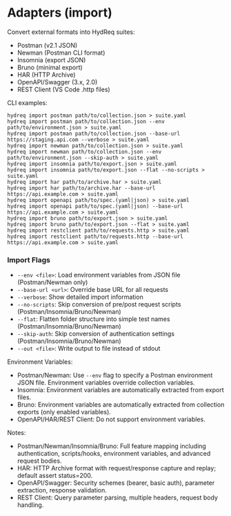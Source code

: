 # Adapters (import)

Convert external formats into HydReq suites:

- Postman (v2.1 JSON)
- Newman (Postman CLI format)
- Insomnia (export JSON)
- Bruno (minimal export)
- HAR (HTTP Archive)
- OpenAPI/Swagger (3.x, 2.0)
- REST Client (VS Code .http files)

CLI examples:
```
hydreq import postman path/to/collection.json > suite.yaml
hydreq import postman path/to/collection.json --env path/to/environment.json > suite.yaml
hydreq import postman path/to/collection.json --base-url https://staging.api.com --verbose > suite.yaml
hydreq import newman path/to/collection.json > suite.yaml
hydreq import newman path/to/collection.json --env path/to/environment.json --skip-auth > suite.yaml
hydreq import insomnia path/to/export.json > suite.yaml
hydreq import insomnia path/to/export.json --flat --no-scripts > suite.yaml
hydreq import har path/to/archive.har > suite.yaml
hydreq import har path/to/archive.har --base-url https://api.example.com > suite.yaml
hydreq import openapi path/to/spec.(yaml|json) > suite.yaml
hydreq import openapi path/to/spec.(yaml|json) --base-url https://api.example.com > suite.yaml
hydreq import bruno path/to/export.json > suite.yaml
hydreq import bruno path/to/export.json --flat > suite.yaml
hydreq import restclient path/to/requests.http > suite.yaml
hydreq import restclient path/to/requests.http --base-url https://api.example.com > suite.yaml
```

### Import Flags

- `--env <file>`: Load environment variables from JSON file (Postman/Newman only)
- `--base-url <url>`: Override base URL for all requests
- `--verbose`: Show detailed import information
- `--no-scripts`: Skip conversion of pre/post request scripts (Postman/Insomnia/Bruno/Newman)
- `--flat`: Flatten folder structure into simple test names (Postman/Insomnia/Bruno/Newman)
- `--skip-auth`: Skip conversion of authentication settings (Postman/Insomnia/Bruno/Newman)
- `--out <file>`: Write output to file instead of stdout

Environment Variables:
- Postman/Newman: Use `--env` flag to specify a Postman environment JSON file. Environment variables override collection variables.
- Insomnia: Environment variables are automatically extracted from export files.
- Bruno: Environment variables are automatically extracted from collection exports (only enabled variables).
- OpenAPI/HAR/REST Client: Do not support environment variables.

Notes:
- Postman/Newman/Insomnia/Bruno: Full feature mapping including authentication, scripts/hooks, environment variables, and advanced request bodies.
- HAR: HTTP Archive format with request/response capture and replay; default assert status=200.
- OpenAPI/Swagger: Security schemes (bearer, basic auth), parameter extraction, response validation.
- REST Client: Query parameter parsing, multiple headers, request body handling.
